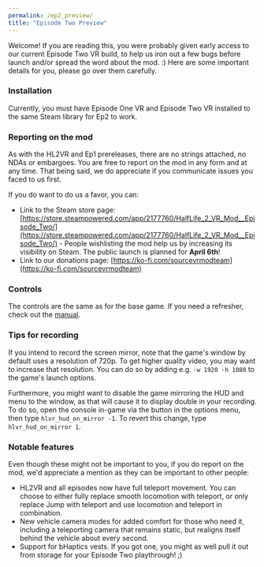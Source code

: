 ```yaml
---
permalink: /ep2_preview/
title: "Episode Two Preview"
---
```


Welcome! If you are reading this, you were probably given early access to our current Episode Two VR build, to help us iron out a few bugs before launch and/or spread the word about the mod. :)
Here are some important details for you, please go over them carefully.

### Installation

Currently, you must have Episode One VR and Episode Two VR installed to the same Steam library for Ep2 to work.

### Reporting on the mod

As with the HL2VR and Ep1 prereleases, there are no strings attached, no NDAs or embargoes. You are free to report on the mod in any form and at any time. That being said, we do appreciate if you communicate issues you faced to us first.

If you do want to do us a favor, you can:
- Link to the Steam store page: [https://store.steampowered.com/app/2177760/HalfLife_2_VR_Mod__Episode_Two/](https://store.steampowered.com/app/2177760/HalfLife_2_VR_Mod__Episode_Two/) - People wishlisting the mod help us by increasing its visibility on Steam. The public launch is planned for **April 6th**!
- Link to our donations page: [https://ko-fi.com/sourcevrmodteam](https://ko-fi.com/sourcevrmodteam)

### Controls

The controls are the same as for the base game. If you need a refresher, check out the [manual](https://halflife2vr.com/manual/).

### Tips for recording

If you intend to record the screen mirror, note that the game's window by default uses a resolution of 720p. To get higher quality video, you may want to increase that resolution. You can do so by adding e.g. `-w 1920 -h 1080` to the game's launch options.

Furthermore, you might want to disable the game mirroring the HUD and menu to the window, as that will cause it to display double in your recording. To do so, open the console in-game via the button in the options menu, then type `hlvr_hud_on_mirror -1`. To revert this change, type `hlvr_hud_on_mirror 1`.

### Notable features

Even though these might not be important to you, if you do report on the mod, we'd appreciate a mention as they can be important
to other people:

- HL2VR and all episodes now have full teleport movement. You can choose to either fully replace smooth locomotion with teleport, or only replace Jump with teleport and use locomotion and teleport in combination.
- New vehicle camera modes for added comfort for those who need it, including a teleporting camera that remains static, but realigns itself behind the vehicle about every second.
- Support for bHaptics vests. If you got one, you might as well pull it out from storage for your Episode Two playthrough! ;)
